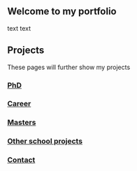 ## Welcome to my portfolio

text text

## Projects
These pages will further show my projects

### [PhD](./PhD.md)

### [Career](https://rickvandijk1.github.io/PortFolio/Career)

### [Masters](./Masters.md)

### [Other school projects](./OtherSchoolProjects.md)

### [Contact](https://rickvandijk1.github.io/PortFolio/Contact)



